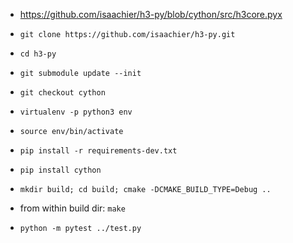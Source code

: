- https://github.com/isaachier/h3-py/blob/cython/src/h3core.pyx

- `git clone https://github.com/isaachier/h3-py.git`
- `cd h3-py`
- `git submodule update --init`
- `git checkout cython`
- `virtualenv -p python3 env`
- `source env/bin/activate`
- `pip install -r requirements-dev.txt`
- `pip install cython`
- `mkdir build; cd build; cmake -DCMAKE_BUILD_TYPE=Debug ..`
- from within build dir: `make`


- `python -m pytest ../test.py`

